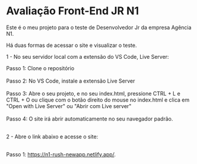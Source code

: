 # Avaliação Front-End JR N1 #

Este é o meu projeto para o teste de Desenvolvedor Jr da empresa Agência N1.

Há duas formas de acessar o site e visualizar o teste.


1 - No seu servidor local com a extensão do VS Code, Live Server:

  Passo 1: Clone o repositório <br><br>
  Passo 2: No VS Code, instale a extensão Live Server <br><br>
  Passo 3: Abre o seu projeto, e no seu index.html, pressione CTRL + L e CTRL + O ou clique com o botão direito do mouse no index.html e clica em "Open with Live Server" ou "Abrir com Live server" <br><br>
  Passo 4: O site irá abrir automaticamente no seu navegador padrão. <br><br>
  
2 - Abre o link abaixo e acesse o site: <br><br>

  Passo 1: https://n1-rush-newapp.netlify.app/.
  
